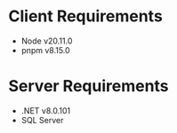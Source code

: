 <h1>Client Requirements</h1>

- Node v20.11.0
- pnpm v8.15.0

<h1>Server Requirements</h1>

- .NET v8.0.101
- SQL Server
